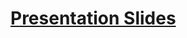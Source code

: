 # [Presentation Slides](https://docs.google.com/presentation/d/1VFL0M3_bow3o0mEtg1klfhG2vSiYSxXigv9TjThGkZ0/edit?usp=sharing)
